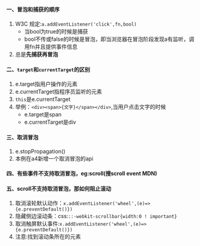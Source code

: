 #### 一、冒泡和捕获的顺序
1. W3C 规定:`a.addEventListener('click',fn,bool)`
    - 当bool为true的时候是捕获
    - bool不传或false的时候是冒泡，即当浏览器在冒泡阶段发现a有监听，调用fn并且提供事件信息
2. 总是**先捕获再冒泡**

####  二、`target`和`currentTarget`的区别
1. e.target指用户操作的元素
2. e.currentTarget指程序员监听的元素
3. `this`是e.currentTarget
4. 举例：`<div><span>{文字}</span></div>`,当用户点击文字的时候
   - e.target是span
   - e.currentTarget是div

#### 三、取消冒泡
1. e.stopPropagation()
2. 本例在a4新增一个取消冒泡的api


#### 四、有些事件不支持取消冒泡，eg:scroll(搜scroll event MDN)
#### 五、scroll不支持取消冒泡，那如何阻止滚动
1. 取消滚轮默认动作：`x.addEventListener('wheel',(e)=>{e.preventDefault()})`
2. 隐藏侧边滚动条：css:`::-webkit-scrollbar{width:0 ! important}`
3. 取消触屏默认事件:`x.addEventListener('wheel',(e)=>{e.preventDefault()})`
4. 注意:找到滚动条所在的元素
